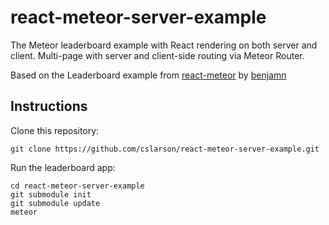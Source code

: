react-meteor-server-example
===========================

The Meteor leaderboard example with React rendering on both server and client. Multi-page with server and client-side routing via Meteor Router.

Based on the Leaderboard example from [react-meteor](https://github.com/benjamn/react-meteor) by [benjamn](https://github.com/benjamn)

Instructions
------------

Clone this repository:
```
git clone https://github.com/cslarson/react-meteor-server-example.git
```

Run the leaderboard app:
```
cd react-meteor-server-example
git submodule init
git submodule update
meteor
```
